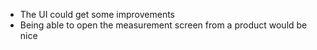 - The UI could get some improvements
- Being able to open the measurement screen from a product would be nice
